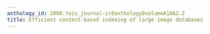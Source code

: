 ```yaml
---
anthology_id: 2000.tois_journal-ir0anthology0volumeA18A2.2
title: Efficient content-based indexing of large image databases
---
```

